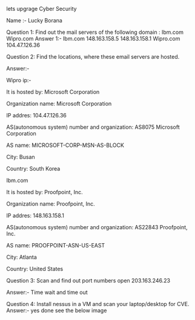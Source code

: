 lets upgrage Cyber Security

Name :- Lucky Borana

 Question 1:
     Find out the mail servers of the following domain :
Ibm.com
Wipro.com
Answer 1:-
        Ibm.com
            148.163.158.5
             148.163.158.1
       Wipro.com
            104.47.126.36


Question 2:
      Find the locations, where these email servers are hosted.

Answer:-
   
Wipro ip:-

It is hosted by: Microsoft Corporation

Organization name: Microsoft Corporation

IP addres: 104.47.126.36

AS(autonomous system) number and organization: AS8075 Microsoft Corporation

AS name: MICROSOFT-CORP-MSN-AS-BLOCK 

City: Busan

Country: South Korea

Ibm.com

It is hosted by: Proofpoint, Inc.

Organization name: Proofpoint, Inc.

IP addres: 148.163.158.1

AS(autonomous system) number and organization: AS22843 Proofpoint, Inc.

AS name: PROOFPOINT-ASN-US-EAST

City: Atlanta

Country: United States

Question 3:
Scan and find out port numbers open 203.163.246.23

Answer:- Time wait and time out

Question 4:
Install nessus in a VM and scan your laptop/desktop for CVE.
Answer:- yes done see the below image

